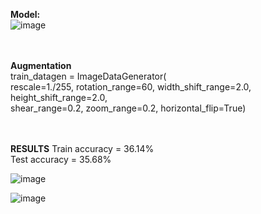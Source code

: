 **Model:** </br>
![image](https://user-images.githubusercontent.com/65457437/144980895-e7c44c97-b1ca-4586-8739-e2d9328465da.png)

 </br> </br>
**Augmentation** </br>
train_datagen = ImageDataGenerator( </br>
        rescale=1./255, rotation_range=60, width_shift_range=2.0, height_shift_range=2.0, </br>
        shear_range=0.2,
        zoom_range=0.2,
        horizontal_flip=True)

 </br> </br>
**RESULTS**
Train accuracy = 36.14% </br>
Test accuracy = 35.68%  </br>

![image](https://user-images.githubusercontent.com/65457437/144980821-7c1ecac8-9668-4fc5-89a6-129fa5e46113.png)

![image](https://user-images.githubusercontent.com/65457437/144980822-672be03c-646c-479e-ae7a-875b2646d9ee.png)
